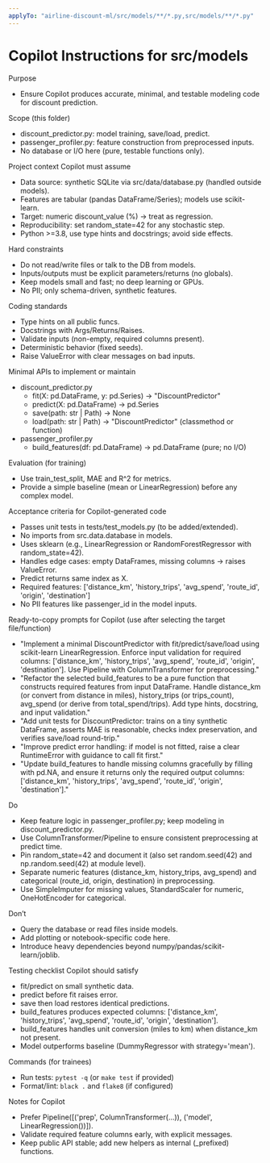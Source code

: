 ```yaml
---
applyTo: "airline-discount-ml/src/models/**/*.py,src/models/**/*.py"
---
```


# Copilot Instructions for src/models

Purpose
- Ensure Copilot produces accurate, minimal, and testable modeling code for discount prediction.

Scope (this folder)
- discount_predictor.py: model training, save/load, predict.
- passenger_profiler.py: feature construction from preprocessed inputs.
- No database or I/O here (pure, testable functions only).

Project context Copilot must assume
- Data source: synthetic SQLite via src/data/database.py (handled outside models).
- Features are tabular (pandas DataFrame/Series); models use scikit-learn.
- Target: numeric discount_value (%) → treat as regression.
- Reproducibility: set random_state=42 for any stochastic step.
- Python >=3.8, use type hints and docstrings; avoid side effects.

Hard constraints
- Do not read/write files or talk to the DB from models.
- Inputs/outputs must be explicit parameters/returns (no globals).
- Keep models small and fast; no deep learning or GPUs.
- No PII; only schema-driven, synthetic features.

Coding standards
- Type hints on all public funcs.
- Docstrings with Args/Returns/Raises.
- Validate inputs (non-empty, required columns present).
- Deterministic behavior (fixed seeds).
- Raise ValueError with clear messages on bad inputs.

Minimal APIs to implement or maintain
- discount_predictor.py
  - fit(X: pd.DataFrame, y: pd.Series) -> "DiscountPredictor"
  - predict(X: pd.DataFrame) -> pd.Series
  - save(path: str | Path) -> None
  - load(path: str | Path) -> "DiscountPredictor"  (classmethod or function)
- passenger_profiler.py
  - build_features(df: pd.DataFrame) -> pd.DataFrame  (pure; no I/O)

Evaluation (for training)
- Use train_test_split, MAE and R^2 for metrics.
- Provide a simple baseline (mean or LinearRegression) before any complex model.

Acceptance criteria for Copilot-generated code
- Passes unit tests in tests/test_models.py (to be added/extended).
- No imports from src.data.database in models.
- Uses sklearn (e.g., LinearRegression or RandomForestRegressor with random_state=42).
- Handles edge cases: empty DataFrames, missing columns → raises ValueError.
- Predict returns same index as X.
- Required features: ['distance_km', 'history_trips', 'avg_spend', 'route_id', 'origin', 'destination']
- No PII features like passenger_id in the model inputs.

Ready-to-copy prompts for Copilot (use after selecting the target file/function)
- "Implement a minimal DiscountPredictor with fit/predict/save/load using scikit-learn LinearRegression. Enforce input validation for required columns: ['distance_km', 'history_trips', 'avg_spend', 'route_id', 'origin', 'destination']. Use Pipeline with ColumnTransformer for preprocessing."
- "Refactor the selected build_features to be a pure function that constructs required features from input DataFrame. Handle distance_km (or convert from distance in miles), history_trips (or trips_count), avg_spend (or derive from total_spend/trips). Add type hints, docstring, and input validation."
- "Add unit tests for DiscountPredictor: trains on a tiny synthetic DataFrame, asserts MAE is reasonable, checks index preservation, and verifies save/load round-trip."
- "Improve predict error handling: if model is not fitted, raise a clear RuntimeError with guidance to call fit first."
- "Update build_features to handle missing columns gracefully by filling with pd.NA, and ensure it returns only the required output columns: ['distance_km', 'history_trips', 'avg_spend', 'route_id', 'origin', 'destination']."

Do
- Keep feature logic in passenger_profiler.py; keep modeling in discount_predictor.py.
- Use ColumnTransformer/Pipeline to ensure consistent preprocessing at predict time.
- Pin random_state=42 and document it (also set random.seed(42) and np.random.seed(42) at module level).
- Separate numeric features (distance_km, history_trips, avg_spend) and categorical (route_id, origin, destination) in preprocessing.
- Use SimpleImputer for missing values, StandardScaler for numeric, OneHotEncoder for categorical.

Don’t
- Query the database or read files inside models.
- Add plotting or notebook-specific code here.
- Introduce heavy dependencies beyond numpy/pandas/scikit-learn/joblib.

Testing checklist Copilot should satisfy
- fit/predict on small synthetic data.
- predict before fit raises error.
- save then load restores identical predictions.
- build_features produces expected columns: ['distance_km', 'history_trips', 'avg_spend', 'route_id', 'origin', 'destination'].
- build_features handles unit conversion (miles to km) when distance_km not present.
- Model outperforms baseline (DummyRegressor with strategy='mean').

Commands (for trainees)
- Run tests: `pytest -q` (or `make test` if provided)
- Format/lint: `black .` and `flake8` (if configured)

Notes for Copilot
- Prefer Pipeline([('prep', ColumnTransformer(...)), ('model', LinearRegression())]).
- Validate required feature columns early, with explicit messages.
- Keep public API stable; add new helpers as internal (_prefixed) functions.
